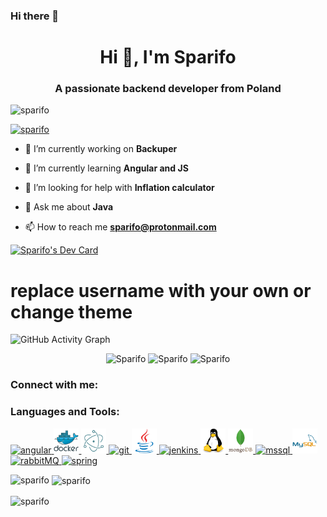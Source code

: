 ### Hi there 👋

<h1 align="center">Hi 👋, I'm Sparifo</h1>
<h3 align="center">A passionate backend developer from Poland</h3>

<p align="left"> <img src="https://komarev.com/ghpvc/?username=sparifo&label=Sparifo&color=0e75b6&style=flat" alt="sparifo" /> </p>

<p align="left"> <a href="https://github.com/ryo-ma/github-profile-trophy"><img src="https://github-profile-trophy.vercel.app/?username=sparifo" alt="sparifo" /></a> </p>

- 🔭 I’m currently working on **Backuper**

- 🌱 I’m currently learning **Angular and JS**

- 🤝 I’m looking for help with **Inflation calculator**

- 💬 Ask me about **Java**

- 📫 How to reach me **sparifo@protonmail.com**



<a href="https://app.daily.dev/Sparifo"><img src="https://api.daily.dev/devcards/e6bc671f76d34d7bbdaccb883b2110d7.png?r=8zi" width="400" alt="Sparifo's Dev Card"/></a>



# replace username with your own or change theme
![GitHub Activity Graph](https://activity-graph.herokuapp.com/graph?username=Sparifo&theme=dracula&hide_border=true)



<p align="center">
<img width="40%" src="https://github-readme-stats.vercel.app/api/top-langs?username=Sparifo&show_icons=true&theme=dracula&title_color=ff8000&text_color=ffffff&bg_color=6a6a6a&locale=en&layout=compact&hide_border=true" alt="Sparifo" /> 
<img width="48%" src="https://github-readme-stats.vercel.app/api?username=Sparifo&show_icons=true&theme=dracula&title_color=ff8000&text_color=ffffff&bg_color=6a6a6a&locale=en&hide_border=true" alt="Sparifo" />
<img width="48%" src="https://github-readme-streak-stats.herokuapp.com/?user=Sparifo&theme=highcontrast&hide_border=true" alt="Sparifo" />
</p>





<h3 align="left">Connect with me:</h3>
<p align="left">
</p>

<h3 align="left">Languages and Tools:</h3>
<p align="left"> <a href="https://angular.io" target="_blank" rel="noreferrer"> <img src="https://angular.io/assets/images/logos/angular/angular.svg" alt="angular" width="40" height="40"/> </a> <a href="https://www.docker.com/" target="_blank" rel="noreferrer"> <img src="https://raw.githubusercontent.com/devicons/devicon/master/icons/docker/docker-original-wordmark.svg" alt="docker" width="40" height="40"/> </a> <a href="https://www.electronjs.org" target="_blank" rel="noreferrer"> <img src="https://raw.githubusercontent.com/devicons/devicon/master/icons/electron/electron-original.svg" alt="electron" width="40" height="40"/> </a> <a href="https://git-scm.com/" target="_blank" rel="noreferrer"> <img src="https://www.vectorlogo.zone/logos/git-scm/git-scm-icon.svg" alt="git" width="40" height="40"/> </a> <a href="https://www.java.com" target="_blank" rel="noreferrer"> <img src="https://raw.githubusercontent.com/devicons/devicon/master/icons/java/java-original.svg" alt="java" width="40" height="40"/> </a> <a href="https://www.jenkins.io" target="_blank" rel="noreferrer"> <img src="https://www.vectorlogo.zone/logos/jenkins/jenkins-icon.svg" alt="jenkins" width="40" height="40"/> </a> <a href="https://www.linux.org/" target="_blank" rel="noreferrer"> <img src="https://raw.githubusercontent.com/devicons/devicon/master/icons/linux/linux-original.svg" alt="linux" width="40" height="40"/> </a> <a href="https://www.mongodb.com/" target="_blank" rel="noreferrer"> <img src="https://raw.githubusercontent.com/devicons/devicon/master/icons/mongodb/mongodb-original-wordmark.svg" alt="mongodb" width="40" height="40"/> </a> <a href="https://www.microsoft.com/en-us/sql-server" target="_blank" rel="noreferrer"> <img src="https://www.svgrepo.com/show/303229/microsoft-sql-server-logo.svg" alt="mssql" width="40" height="40"/> </a> <a href="https://www.mysql.com/" target="_blank" rel="noreferrer"> <img src="https://raw.githubusercontent.com/devicons/devicon/master/icons/mysql/mysql-original-wordmark.svg" alt="mysql" width="40" height="40"/> </a> <a href="https://www.rabbitmq.com" target="_blank" rel="noreferrer"> <img src="https://www.vectorlogo.zone/logos/rabbitmq/rabbitmq-icon.svg" alt="rabbitMQ" width="40" height="40"/> </a> <a href="https://spring.io/" target="_blank" rel="noreferrer"> <img src="https://www.vectorlogo.zone/logos/springio/springio-icon.svg" alt="spring" width="40" height="40"/> </a> </p>

<p><img align="left" src="https://github-readme-stats.vercel.app/api/top-langs?username=sparifo&show_icons=true&theme=dark&locale=en&layout=compact" alt="sparifo" /></p>

<p>&nbsp;<img align="center" src="https://github-readme-stats.vercel.app/api?username=sparifo&show_icons=true&theme=dark&locale=en" alt="sparifo" /></p>

<p><img align="center" src="https://github-readme-streak-stats.herokuapp.com/?user=sparifo&theme=dark" alt="sparifo" /></p>

